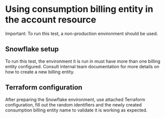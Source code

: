 # Using consumption billing entity in the account resource

Important: To run this test, a non-production environment should be used.

## Snowflake setup

To run this test, the environment it is run in must have more than one billing entity configured.
Consult internal team documentation for more details on how to create a new billing entity.

## Terraform configuration

After preparing the Snowflake environment, use attached Terraform configuration, fill out the random identifiers
and the newly created consumption billing entity name to validate it is working as expected.
